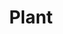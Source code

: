---
title: Plant
intro: Version control for designers.
linkurl: http://www.plantapp.io
category:
- Design version control
logo: "plant.svg"
---